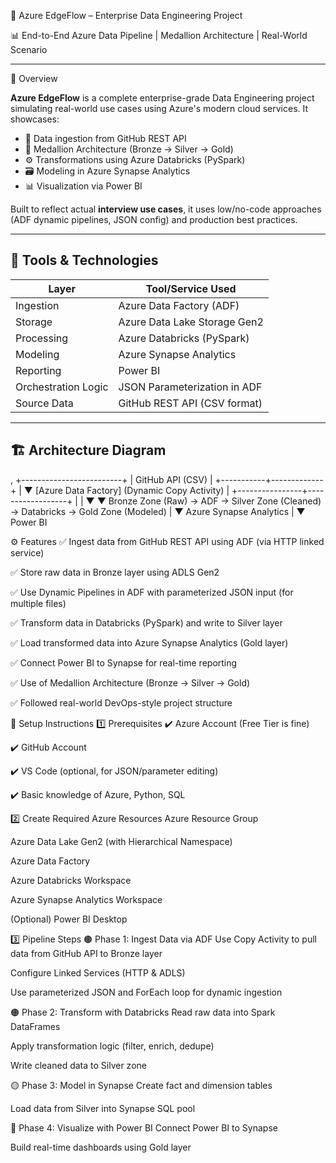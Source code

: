 🚀 Azure EdgeFlow – Enterprise Data Engineering Project

📊 End-to-End Azure Data Pipeline | Medallion Architecture | Real-World Scenario

---

📌 Overview

**Azure EdgeFlow** is a complete enterprise-grade Data Engineering project simulating real-world use cases using Azure's modern cloud services. It showcases:

- 🔗 Data ingestion from GitHub REST API  
- 🧱 Medallion Architecture (Bronze → Silver → Gold)  
- ⚙️ Transformations using Azure Databricks (PySpark)  
- 🗃️ Modeling in Azure Synapse Analytics  
- 📊 Visualization via Power BI

Built to reflect actual **interview use cases**, it uses low/no-code approaches (ADF dynamic pipelines, JSON config) and production best practices.

---

## 🧰 Tools & Technologies

| Layer               | Tool/Service Used                |
|---------------------|----------------------------------|
| Ingestion           | Azure Data Factory (ADF)         |
| Storage             | Azure Data Lake Storage Gen2     |
| Processing          | Azure Databricks (PySpark)       |
| Modeling            | Azure Synapse Analytics          |
| Reporting           | Power BI                         |
| Orchestration Logic | JSON Parameterization in ADF     |
| Source Data         | GitHub REST API (CSV format)     |

---

## 🏗️ Architecture Diagram
,
                 +-------------------------+
                 |     GitHub API (CSV)    |
                 +-----------+-------------+
                             |
                             ▼
                    [Azure Data Factory]
                    (Dynamic Copy Activity)
                             |
           +----------------+------------------+
           |                                   |
           ▼                                   ▼
     Bronze Zone (Raw) → ADF → Silver Zone (Cleaned) → Databricks → Gold Zone (Modeled)
                                                    |
                                                    ▼
                                           Azure Synapse Analytics
                                                    |
                                                    ▼
                                                Power BI

⚙️ Features
✅ Ingest data from GitHub REST API using ADF (via HTTP linked service)

✅ Store raw data in Bronze layer using ADLS Gen2

✅ Use Dynamic Pipelines in ADF with parameterized JSON input (for multiple files)

✅ Transform data in Databricks (PySpark) and write to Silver layer

✅ Load transformed data into Azure Synapse Analytics (Gold layer)

✅ Connect Power BI to Synapse for real-time reporting

✅ Use of Medallion Architecture (Bronze → Silver → Gold)

✅ Followed real-world DevOps-style project structure

🚀 Setup Instructions
1️⃣ Prerequisites
✔️ Azure Account (Free Tier is fine)

✔️ GitHub Account

✔️ VS Code (optional, for JSON/parameter editing)

✔️ Basic knowledge of Azure, Python, SQL

2️⃣ Create Required Azure Resources
Azure Resource Group

Azure Data Lake Gen2 (with Hierarchical Namespace)

Azure Data Factory

Azure Databricks Workspace

Azure Synapse Analytics Workspace

(Optional) Power BI Desktop

3️⃣ Pipeline Steps
🟤 Phase 1: Ingest Data via ADF
Use Copy Activity to pull data from GitHub API to Bronze layer

Configure Linked Services (HTTP & ADLS)

Use parameterized JSON and ForEach loop for dynamic ingestion

🟠 Phase 2: Transform with Databricks
Read raw data into Spark DataFrames

Apply transformation logic (filter, enrich, dedupe)

Write cleaned data to Silver zone

🟡 Phase 3: Model in Synapse
Create fact and dimension tables

Load data from Silver into Synapse SQL pool

🔵 Phase 4: Visualize with Power BI
Connect Power BI to Synapse

Build real-time dashboards using Gold layer



